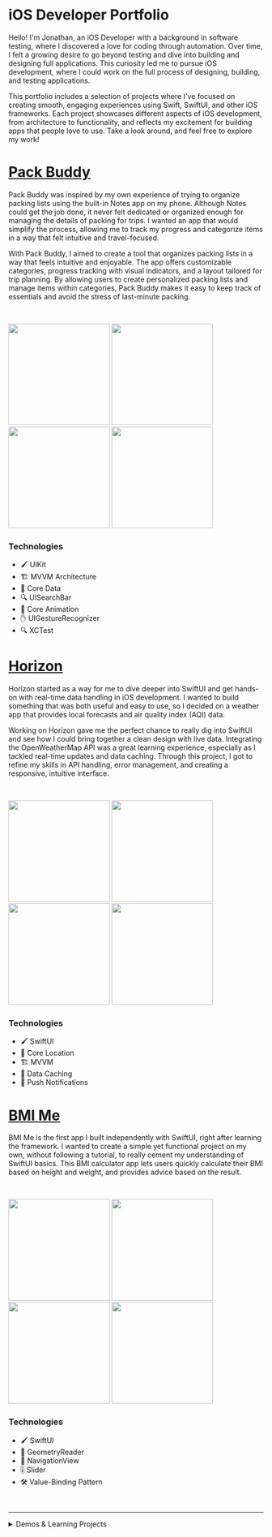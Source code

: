 # iOS Developer Portfolio 

Hello! I'm Jonathan, an iOS Developer with a background in software testing, where I discovered a love for coding through automation. 
Over time, I felt a growing desire to go beyond testing and dive into building and designing full applications. 
This curiosity led me to pursue iOS development, where I could work on the full process of designing, building, and testing applications.

This portfolio includes a selection of projects where I've focused on creating smooth, engaging experiences using Swift, SwiftUI, and other iOS frameworks.
Each project showcases different aspects of iOS development, from architecture to functionality, and reflects my excitement for building apps that people love to use. 
Take a look around, and feel free to explore my work!

# [Pack Buddy](https://github.com/jonathanvieri/Pack-Buddy)
Pack Buddy was inspired by my own experience of trying to organize packing lists using the built-in Notes app on my phone.
Although Notes could get the job done, it never felt dedicated or organized enough for managing the details of packing for trips.
I wanted an app that would simplify the process, allowing me to track my progress and categorize items in a way that felt intuitive and travel-focused.

With Pack Buddy, I aimed to create a tool that organizes packing lists in a way that feels intuitive and enjoyable. 
The app offers customizable categories, progress tracking with visual indicators, and a layout tailored for trip planning.
By allowing users to create personalized packing lists and manage items within categories, Pack Buddy makes it easy to keep track of essentials and avoid the stress of last-minute packing.

<br>
<p align="left">
  <img src="https://github.com/jonathanvieri/ios-apps/blob/main/assets/pack-buddy/packing-screen.png" width="200">
  <img src="https://github.com/jonathanvieri/ios-apps/blob/main/assets/pack-buddy/add-packing-screen.png" width="200">
  <img src="https://github.com/jonathanvieri/ios-apps/blob/main/assets/pack-buddy/items-screen.png" width="200">
  <img src="https://github.com/jonathanvieri/ios-apps/blob/main/assets/pack-buddy/add-category-screen.png" width="200">
</p>

### Technologies
- 🖌 UIKit
- 🏗 MVVM Architecture
- 💾 Core Data
- 🔍 UISearchBar
- 🎨 Core Animation
- ✋ UIGestureRecognizer
- 🔍 XCTest


# [Horizon](https://github.com/jonathanvieri/Horizon)
Horizon started as a way for me to dive deeper into SwiftUI and get hands-on with real-time data handling in iOS development. 
I wanted to build something that was both useful and easy to use, so I decided on a weather app that provides local forecasts and air quality index (AQI) data.

Working on Horizon gave me the perfect chance to really dig into SwiftUI and see how I could bring together a clean design with live data. 
Integrating the OpenWeatherMap API was a great learning experience, especially as I tackled real-time updates and data caching. 
Through this project, I got to refine my skills in API handling, error management, and creating a responsive, intuitive interface.

<br>
<p align="left">
  <img src="https://github.com/jonathanvieri/ios-apps/blob/main/assets/horizon/weather-screen.png" width="200">
  <img src="https://github.com/jonathanvieri/ios-apps/blob/main/assets/horizon/search-screen.png" width="200">
  <img src="https://github.com/jonathanvieri/ios-apps/blob/main/assets/horizon/aqi-detail-screen.png" width="200">
  <img src="https://github.com/jonathanvieri/ios-apps/blob/main/assets/horizon/settings-screen.png" width="200">
</p>

### Technologies
- 🖌 SwiftUI
- 📍 Core Location
- 🏗 MVVM
- 💾 Data Caching
- 🔔 Push Notifications


# [BMI Me](https://github.com/jonathanvieri/bmi-me)
BMI Me is the first app I built independently with SwiftUI, right after learning the framework. 
I wanted to create a simple yet functional project on my own, without following a tutorial, to really cement my understanding of SwiftUI basics. 
This BMI calculator app lets users quickly calculate their BMI based on height and weight, and provides advice based on the result.

<br>
<p align="left">
  <img src="https://github.com/jonathanvieri/ios-apps/blob/main/assets/bmi-me/launch-screen.png" width="200">
  <img src="https://github.com/jonathanvieri/ios-apps/blob/main/assets/bmi-me/calculate-screen.png" width="200">
  <img src="https://github.com/jonathanvieri/ios-apps/blob/main/assets/bmi-me/details-screen.png" width="200">
  <img src="https://github.com/jonathanvieri/ios-apps/blob/main/assets/bmi-me/result-screen.png" width="200">
</p>

### Technologies
- 🖌 SwiftUI
- 📐 GeometryReader
- 🔗 NavigationView
- 🎚 Slider
- 🛠 Value-Binding Pattern

<br>
<hr>
<details>
  <summary> Demos & Learning Projects </summary>
  
  # [DoggoCoin](https://github.com/jonathanvieri/doggocoin)
DoggoCoin is a simple cryptocurrency price-checking app created as my first project using UIKit. 
I wanted to learn the basics of API integration and JSON parsing within Storyboard, and building this app allowed me to explore those concepts in a hands-on way. 
DoggoCoin fetches the latest Dogecoin price and lets users switch between 21 different currencies, demonstrating practical skills in data handling and UI layout.

<br>
<p align="left">
  <img src="https://github.com/jonathanvieri/ios-apps/blob/main/assets/doggocoin/launch-screen.png" width="200">
  <img src="https://github.com/jonathanvieri/ios-apps/blob/main/assets/doggocoin/main-screen.png" width="200">
</p>
  
  ### Technologies
- 🖌 UIKit
- 🏗 MVC
- 🔄 Delegate Pattern
- 🌐 URLSession

</details>
